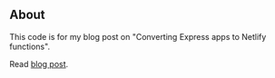 ## About

This code is for my blog post on "Converting Express apps to Netlify functions". 

Read [blog post]. 

[blog post]: https://blog.patrickojeh.com/2023/04/10/converting-express-app-to-netlify-functions